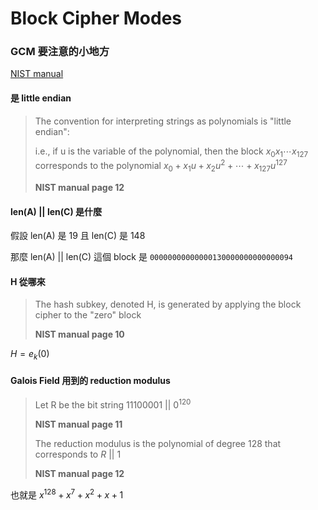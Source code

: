 # Block Cipher Modes

### GCM 要注意的小地方

[NIST manual](https://nvlpubs.nist.gov/nistpubs/legacy/sp/nistspecialpublication800-38d.pdf)

#### 是 little endian

> The convention for interpreting strings as polynomials is "little endian":
>
> i.e., if u is the variable of the polynomial, then the block $x_0x_1 \cdots x_{127}$ corresponds to the polynomial $x_0 + x_1 u + x_2 u^2 + \cdots + x_{127} u^{127}$
>
> **NIST manual page 12**

#### len(A) || len(C) 是什麼

假設 len(A) 是 19 且 len(C) 是 148

那麼 len(A) || len(C) 這個 block 是 `00000000000000130000000000000094`

#### H 從哪來

> The hash subkey, denoted H, is generated by applying the block cipher to the "zero" block
>
> **NIST manual page 10**

$H = e_k(0)$

#### Galois Field 用到的 reduction modulus

> Let R be the bit string $11100001 \ || \ 0^{120}$
>
> **NIST manual page 11**
>
> The reduction modulus is the polynomial of degree 128 that corresponds to $R \ || \ 1$
>
> **NIST manual page 12**

也就是 $x^{128} + x^7 + x^2 + x + 1$

